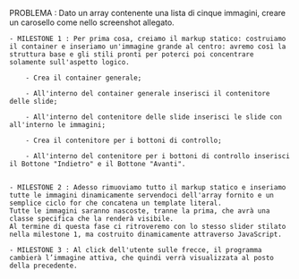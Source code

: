 PROBLEMA : Dato un array contenente una lista di cinque immagini, creare un carosello come nello screenshot allegato.

    - MILESTONE 1 : Per prima cosa, creiamo il markup statico: costruiamo il container e inseriamo un'immagine grande al centro: avremo così la struttura base e gli stili pronti per poterci poi concentrare solamente sull'aspetto logico.

        - Crea il container generale;

        - All'interno del container generale inserisci il contenitore delle slide;

        - All'interno del contenitore delle slide inserisci le slide con all'interno le immagini;

        - Crea il contenitore per i bottoni di controllo;

        - All'interno del contenitore per i bottoni di controllo inserisci il Bottone "Indietro" e il Bottone "Avanti".
        

    - MILESTONE 2 : Adesso rimuoviamo tutto il markup statico e inseriamo tutte le immagini dinamicamente servendoci dell'array fornito e un semplice ciclo for che concatena un template literal. 
    Tutte le immagini saranno nascoste, tranne la prima, che avrà una classe specifica che la renderà visibile. 
    Al termine di questa fase ci ritroveremo con lo stesso slider stilato nella milestone 1, ma costruito dinamicamente attraverso JavaScript.

    - MILESTONE 3 : Al click dell'utente sulle frecce, il programma cambierà l’immagine attiva, che quindi verrà visualizzata al posto della precedente.
